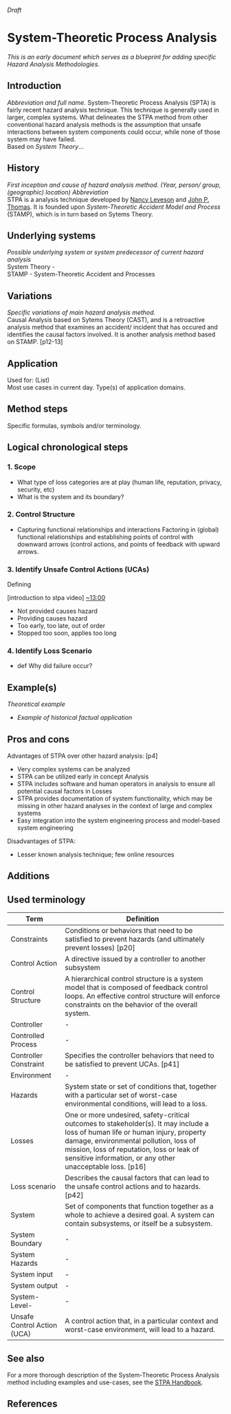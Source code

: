 _Draft_

# System-Theoretic Process Analysis
_This is an early document which serves as a blueprint for adding specific Hazard Analysis Methodologies._


## Introduction 
_Abbreviation and full name._
System-Theoretic Process Analysis (SPTA) is fairly recent hazard analysis technique. This technique is generally used in larger, complex systems. What delineates the STPA method from other conventional hazard analysis methods is the assumption that unsafe interactions between system components could occur, while none of those system may have failed. \
Based on _System Theory_...

## History
_First inception and cause of hazard analysis method. (Year, person/ group, (geographic) location) Abbreviation_ \
STPA is a analysis technique developed by [Nancy Leveson](http://sunnyday.mit.edu/bio-serious.html) and [John P. Thomas](http://web.mit.edu/jthomas4/www/index.htm). It is founded upon _System-Theoretic Accident Model and Process_ (STAMP), which is in turn based on Sytems Theory.

## Underlying systems
_Possible underlying system or system predecessor of current hazard analysis_ \
System Theory - \
STAMP - System-Theoretic Accident and Processes

## Variations
_Specific variations of main hazard analysis method._ \
Causal Analysis based on Sytems Theory (CAST), and is a retroactive analysis method that examines an accident/ incident that has occured and identifies the causal factors involved. It is another analysis method based on STAMP. [p12-13] 

## Application
Used for: (List)\
Most use cases in current day. Type(s) of application domains.

## Method steps
Specific formulas, symbols and/or terminology.


## Logical chronological steps
### 1. Scope
* What type of loss categories are at play (human life, reputation, privacy, security, etc)
* What is the system and its boundary?


### 2. Control Structure
* Capturing functional relationships and interactions
Factoring in (global) functional relationships and establishing points of control with downward arrows (control actions, and points of feedback with upward arrows.

### 3. Identify Unsafe Control Actions (UCAs)
Defining 

[introduction to stpa video]
[~13:00](https://youtu.be/2W-iqnPbhyc?t=776)
* Not provided causes hazard
* Providing causes hazard
* Too early, too late, out of order
* Stopped too soon, applies too long


### 4. Identify Loss Scenario
* def
Why did failure occur? 

## Example(s)
_Theoretical example_ 



* _Example of historical factual application_


## Pros and cons
Advantages of STPA over other hazard analysis: [p4]
* Very complex systems can be analyzed
* STPA can be utilized early in concept Analysis
* STPA includes software and human operators in analysis to ensure all potential causal factors in Losses
* STPA provides documentation of system functionality, which may be missing in other hazard analyses in the context of large and complex systems
* Easy integration into the system engineering process and model-based system engineering

Disadvantages of STPA:
* Lesser known analysis technique; few online resources



## Additions



## Used terminology

| Term | Definition |
| - | - |
| Constraints | Conditions or behaviors that need to be satisfied to prevent hazards (and ultimately prevent losses) [p20] |
| Control Action | A directive issued by a controller to another subsystem |
| Control Structure | A hierarchical control structure is a system model that is composed of feedback control loops. An effective control structure will enforce constraints on the behavior of the overall system. |
| Controller | - |
| Controlled Process | - |
| Controller Constraint | Specifies the controller behaviors that need to be satisfied to prevent UCAs. [p41] |
| Environment | - |
| Hazards | System state or set of conditions that, together with a particular set of worst-case environmental conditions, will lead to a loss. |
| Losses | One or more undesired, safety-critical outcomes to stakeholder(s). It may include a loss of human life or human injury, property damage, environmental pollution, loss of mission, loss of reputation, loss or leak of sensitive information, or any other unacceptable loss. [p16] |
| Loss scenario | Describes the causal factors that can lead to the unsafe control actions and to hazards. [p42] |
| System | Set of components that function together as a whole to achieve a desired goal. A system can contain subsystems, or itself be a subsystem. |
| System Boundary | - |
| System Hazards | - |
| System input | - |
| System output | - |
| System-Level- | - |
| Unsafe Control Action (UCA) | A control action that, in a particular context and worst-case environment, will lead to a hazard. |


## See also
For a more thorough description of the System-Theoretic Process Analysis method including examples and use-cases, see the [STPA Handbook](http://psas.scripts.mit.edu/home/get_file.php?name=STPA_handbook.pdf).

## References




